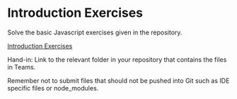 # Introduction Exercises

Solve the basic Javascript exercises given in the repository.

[Introduction Exercises](./01._Introduction_Exercises)


Hand-in: Link to the relevant folder in your repository that contains the files in Teams. 

Remember not to submit files that should not be pushed into Git such as IDE specific files or node_modules. 